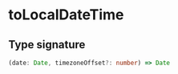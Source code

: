 # toLocalDateTime

## Type signature

<!-- prettier-ignore-start -->
```typescript
(date: Date, timezoneOffset?: number) => Date
```
<!-- prettier-ignore-end -->
